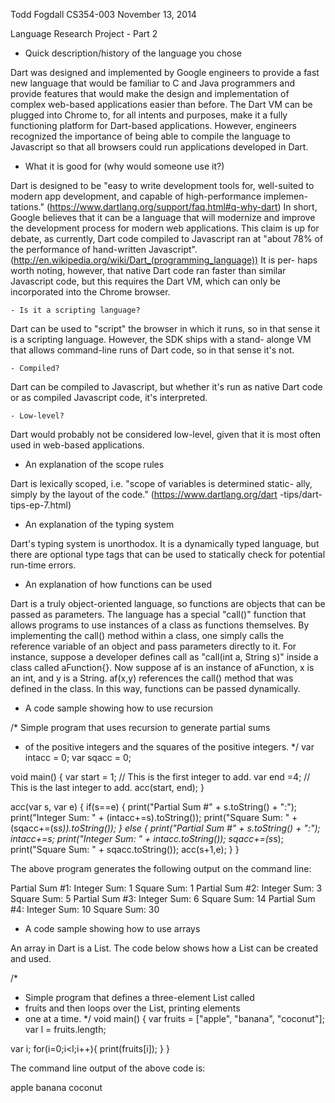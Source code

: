 Todd Fogdall
CS354-003
November 13, 2014

Language Research Project - Part 2

  - Quick description/history of the language you chose

Dart was designed and implemented by Google engineers to provide a
fast new language that would be familiar to C and Java programmers 
and provide features that would make the design and implementation
of complex web-based applications easier than before. The Dart
VM can be plugged into Chrome to, for all intents and purposes, make
it a fully functioning platform for Dart-based applications. However, 
engineers recognized the importance of being able to compile the 
language to Javascript so that all browsers could run applications 
developed in Dart.

  - What it is good for (why would someone use it?)

Dart is designed to be "easy to write development tools for, well-suited
to modern app development, and capable of high-performance implemen-
tations." (https://www.dartlang.org/support/faq.html#q-why-dart) In 
short, Google believes that it can be a language that will modernize and
improve the development process for modern web applications. This
claim is up for debate, as currently, Dart code compiled to Javascript 
ran at "about 78% of the performance of hand-written Javascript". 
(http://en.wikipedia.org/wiki/Dart_(programming_language)) It is per-
haps worth noting, however, that native Dart code ran faster than
similar Javascript code, but this requires the Dart VM, which can only
be incorporated into the Chrome browser.

    - Is it a scripting language?

Dart can be used to "script" the browser in which it runs, so in that
sense it is a scripting language. However, the SDK ships with a stand-
alonge VM that allows command-line runs of Dart code, so in that sense
it's not. 

    - Compiled?

Dart can be compiled to Javascript, but whether it's run as native Dart
code or as compiled Javascript code, it's interpreted. 

    - Low-level? 

Dart would probably not be considered low-level, given that it is most
often used in web-based applications.

  - An explanation of the scope rules

Dart is lexically scoped, i.e. "scope of variables is determined static-
ally, simply by the layout of the code." (https://www.dartlang.org/dart
-tips/dart-tips-ep-7.html)

  - An explanation of the typing system

Dart's typing system is unorthodox. It is a dynamically typed language,
but there are optional type tags that can be used to statically check
for potential run-time errors.

  - An explanation of how functions can be used

Dart is a truly object-oriented language, so functions are objects that
can be passed as parameters. The language has a special "call()" function
that allows programs to use instances of a class as functions themselves.
By implementing the call() method within a class, one simply calls the 
reference variable of an object and pass parameters directly to it. For 
instance, suppose a developer defines call as "call(int a, String s)" 
inside a class called aFunction{}. Now suppose af is an instance of 
aFunction, x is an int, and y is a String. af(x,y) references the call()
method that was defined in the class. In this way, functions can be passed
dynamically. 

  - A code sample showing how to use recursion

/* Simple program that uses recursion to generate partial sums
 * of the positive integers and the squares of the positive integers.
 */
var intacc = 0;
var sqacc = 0;

void main() {
  var start = 1; // This is the first integer to add.
  var end =4; // This is the last integer to add.
  acc(start, end);
}

acc(var s, var e) {
  if(s==e) {
    print("Partial Sum #" + s.toString() + ":");
    print("Integer Sum: " + (intacc+=s).toString());
    print("Square Sum: " + (sqacc+=(s*s)).toString());
  }
  else {
    print("Partial Sum #" + s.toString() + ":");
    intacc+=s;
    print("Integer Sum: " + intacc.toString());
    sqacc+=(s*s);
    print("Square Sum: " + sqacc.toString());
    acc(s+1,e);
  }
}

The above program generates the following output on the command line:

Partial Sum #1:
Integer Sum: 1
Square Sum: 1
Partial Sum #2:
Integer Sum: 3
Square Sum: 5
Partial Sum #3:
Integer Sum: 6
Square Sum: 14
Partial Sum #4:
Integer Sum: 10
Square Sum: 30

  - A code sample showing how to use arrays

An array in Dart is a List. The code below shows how a List can
be created and used.

/*
 * Simple program that defines a three-element List called 
 * fruits and then loops over the List, printing elements 
 * one at a time.
 */
void main() {
  var fruits = ["apple", "banana", "coconut"];
  var l = fruits.length;
  
  var i;
  for(i=0;i<l;i++){
    print(fruits[i]);
  }
}

The command line output of the above code is:

apple
banana
coconut

